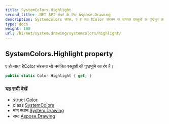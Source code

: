 ```yaml
---
title: SystemColors.Highlight
second_title: .NET API संदर्भ के लिए Aspose.Drawing
description: SystemColors संपत्त. ए ह जत हैColor संरचन ज चयनत वस्तुओं क पृष्ठभूम क रंग है
type: docs
weight: 180
url: /hi/net/system.drawing/systemcolors/highlight/
---
```

## SystemColors.Highlight property

ए हो जाता हैColor संरचना जो चयनित वस्तुओं की पृष्ठभूमि का रंग है।

```csharp
public static Color Highlight { get; }
```

### यह सभी देखें

* struct [Color](../../color/)
* class [SystemColors](../)
* नाम स्थान [System.Drawing](../../systemcolors/)
* सभा [Aspose.Drawing](../../../)



